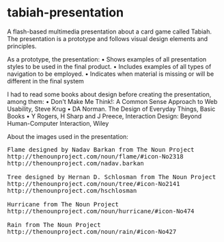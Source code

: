 tabiah-presentation
===================

A flash-based multimedia presentation about a card game called Tabiah.
The presentation is a prototype and follows visual design elements and principles.

As a prototype, the presentation:
• Shows examples of all presentation styles to be used in the final product.
• Includes examples of all types of navigation to be employed.
• Indicates when material is missing or will be different in the final system

I had to read some books about design before creating the presentation, among them:
• Don't Make Me Think!: A Common Sense Approach to Web Usability, Steve Krug
• DA Norman. The Design of Everyday Things, Basic Books
• Y Rogers, H Sharp and J Preece, Interaction Design: Beyond Human-Computer Interaction, Wiley

About the images used in the presentation:
<pre>
Flame designed by Nadav Barkan from The Noun Project
http://thenounproject.com/noun/flame/#icon-No2318 
http://thenounproject.com/nadav.barkan

Tree designed by Hernan D. Schlosman from The Noun Project
http://thenounproject.com/noun/tree/#icon-No2141
http://thenounproject.com/hschlosman

Hurricane from The Noun Project
http://thenounproject.com/noun/hurricane/#icon-No474

Rain from The Noun Project
http://thenounproject.com/noun/rain/#icon-No427
</pre>